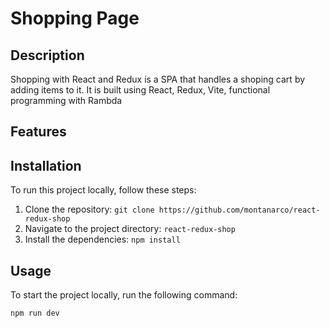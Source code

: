 # Shopping Page
## Description

Shopping with React and Redux is a SPA that handles a shoping cart by adding items to it. It is built using React, Redux, Vite, functional programming with Rambda

## Features


## Installation

To run this project locally, follow these steps:

1. Clone the repository: `git clone https://github.com/montanarco/react-redux-shop`
2. Navigate to the project directory: `react-redux-shop`
3. Install the dependencies: `npm install`

## Usage

To start the project locally, run the following command:

```bash
npm run dev
```